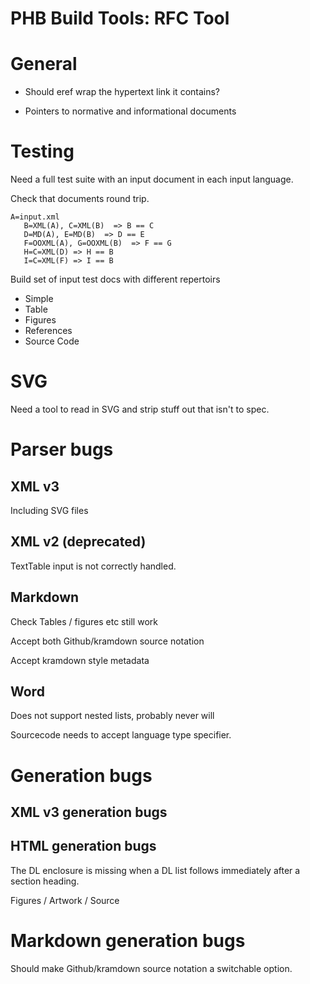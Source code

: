 ﻿# PHB Build Tools: RFC Tool

# General

* Should eref wrap the hypertext link it contains?

* Pointers to normative and informational documents


# Testing

Need a full test suite with an input document in each input language.

Check that documents round trip.

````
A=input.xml
   B=XML(A), C=XML(B)  => B == C
   D=MD(A), E=MD(B)  => D == E
   F=OOXML(A), G=OOXML(B)  => F == G
   H=C=XML(D) => H == B
   I=C=XML(F) => I == B
````

Build set of input test docs with different repertoirs

* Simple
* Table
* Figures
* References
* Source Code

# SVG

Need a tool to read in SVG and strip stuff out that isn't to spec.

# Parser bugs

## XML v3

Including SVG files

## XML v2 (deprecated)

TextTable input is not correctly handled.


## Markdown

Check Tables / figures etc still work

Accept both Github/kramdown source notation

Accept kramdown style metadata


## Word

Does not support nested lists, probably never will

Sourcecode needs to accept language type specifier.


# Generation bugs

## XML v3 generation bugs


## HTML generation bugs

The DL enclosure is missing when a DL list follows immediately after a section heading.

Figures / Artwork / Source


# Markdown generation bugs

Should make Github/kramdown source notation a switchable option.
